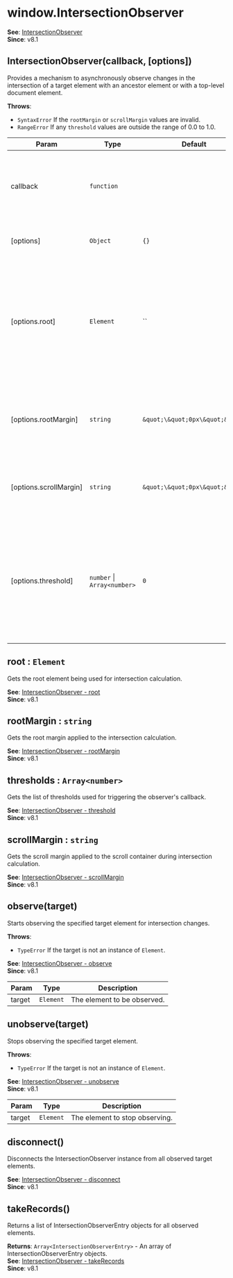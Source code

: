 
<a name="intersectionobserver" id="intersectionobserver"></a>

# window.IntersectionObserver
**See**: [IntersectionObserver](https://developer.mozilla.org/en-US/docs/Web/API/IntersectionObserver)  
**Since**: v8.1  


<a name="new-intersectionobserver-new" id="new-intersectionobserver-new"></a>

## IntersectionObserver(callback, [options])
Provides a mechanism to asynchronously observe changes in the intersection of a target element with an ancestor element or with a top-level document element.

**Throws**:

- `SyntaxError` If the `rootMargin` or `scrollMargin` values are invalid.
- `RangeError` If any `threshold` values are outside the range of 0.0 to 1.0.


| Param | Type | Default | Description |
| --- | --- | --- | --- |
| callback | `function` |  | The function called whenever an intersection event is triggered. |
| [options] | `Object` | `{}` | Options to configure the observation. |
| [options.root] | `Element` | `` | The element that is used as the viewport for checking visibility of the target. If not specified, the document's viewport is used. |
| [options.rootMargin] | `string` | `&quot;\&quot;0px\&quot;&quot;` | Margin around the root. Can have values similar to the CSS margin property. |
| [options.scrollMargin] | `string` | `&quot;\&quot;0px\&quot;&quot;` | Margin applied to the scroll container during intersection calculation. |
| [options.threshold] | `number` \| `Array<number>` | `0` | A single number or an array of numbers indicating at what percentage of the target's visibility the observer's callback should be executed. |



<a name="intersectionobserver-root" id="intersectionobserver-root"></a>

## root : `Element`
Gets the root element being used for intersection calculation.

**See**: [IntersectionObserver - root](https://developer.mozilla.org/en-US/docs/Web/API/IntersectionObserver/root)  
**Since**: v8.1  


<a name="intersectionobserver-rootmargin" id="intersectionobserver-rootmargin"></a>

## rootMargin : `string`
Gets the root margin applied to the intersection calculation.

**See**: [IntersectionObserver - rootMargin](https://developer.mozilla.org/en-US/docs/Web/API/IntersectionObserver/rootMargin)  
**Since**: v8.1  


<a name="intersectionobserver-thresholds" id="intersectionobserver-thresholds"></a>

## thresholds : `Array<number>`
Gets the list of thresholds used for triggering the observer's callback.

**See**: [IntersectionObserver - threshold](https://developer.mozilla.org/en-US/docs/Web/API/IntersectionObserver/threshold)  
**Since**: v8.1  


<a name="intersectionobserver-scrollmargin" id="intersectionobserver-scrollmargin"></a>

## scrollMargin : `string`
Gets the scroll margin applied to the scroll container during intersection calculation.

**See**: [IntersectionObserver - scrollMargin](https://w3c.github.io/IntersectionObserver/#dom-intersectionobserver-scrollmargin)  
**Since**: v8.1  


<a name="intersectionobserver-observe" id="intersectionobserver-observe"></a>

## observe(target)
Starts observing the specified target element for intersection changes.

**Throws**:

- `TypeError` If the target is not an instance of `Element`.

**See**: [IntersectionObserver - observe](https://developer.mozilla.org/en-US/docs/Web/API/IntersectionObserver/observe)  
**Since**: v8.1  

| Param | Type | Description |
| --- | --- | --- |
| target | `Element` | The element to be observed. |



<a name="intersectionobserver-unobserve" id="intersectionobserver-unobserve"></a>

## unobserve(target)
Stops observing the specified target element.

**Throws**:

- `TypeError` If the target is not an instance of `Element`.

**See**: [IntersectionObserver - unobserve](https://developer.mozilla.org/en-US/docs/Web/API/IntersectionObserver/unobserve)  
**Since**: v8.1  

| Param | Type | Description |
| --- | --- | --- |
| target | `Element` | The element to stop observing. |



<a name="intersectionobserver-disconnect" id="intersectionobserver-disconnect"></a>

## disconnect()
Disconnects the IntersectionObserver instance from all observed target elements.

**See**: [IntersectionObserver - disconnect](https://developer.mozilla.org/en-US/docs/Web/API/IntersectionObserver/disconnect)  
**Since**: v8.1  


<a name="intersectionobserver-takerecords" id="intersectionobserver-takerecords"></a>

## takeRecords()
Returns a list of IntersectionObserverEntry objects for all observed elements.

**Returns**: `Array<IntersectionObserverEntry>` - An array of IntersectionObserverEntry objects.  
**See**: [IntersectionObserver - takeRecords](https://developer.mozilla.org/en-US/docs/Web/API/IntersectionObserver/takeRecords)  
**Since**: v8.1  

  